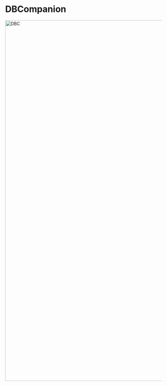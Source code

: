 # DBCompanion
<img width="1157" alt="DBC" src="https://github.com/Ransaka/DBCompanion/assets/48125060/1a1195e4-65e0-4b7a-a11d-a5ddb271248f">
